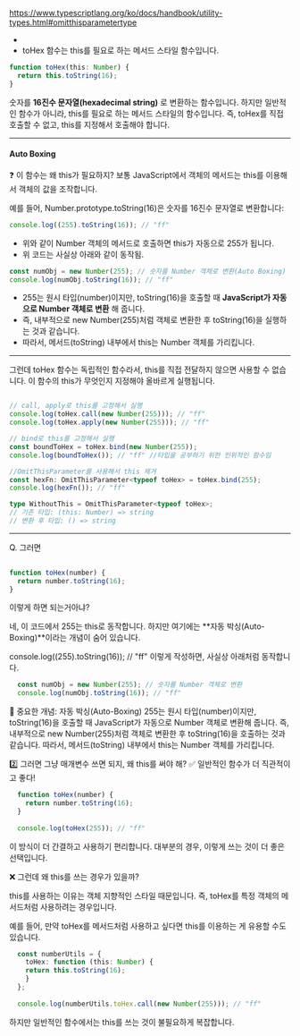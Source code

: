 

https://www.typescriptlang.org/ko/docs/handbook/utility-types.html#omitthisparametertype

- 
- toHex 함수는 this를 필요로 하는 메서드 스타일 함수입니다.
```typescript
function toHex(this: Number) {
  return this.toString(16);
}

```
숫자를 **16진수 문자열(hexadecimal string)** 로 변환하는 함수입니다.
하지만 일반적인 함수가 아니라, this를 필요로 하는 메서드 스타일의 함수입니다.
즉, toHex를 직접 호출할 수 없고, this를 지정해서 호출해야 합니다.

--------------------------------------------------------
#### Auto Boxing

❓ 이 함수는 왜 this가 필요하지?
보통 JavaScript에서 객체의 메서드는 this를 이용해서 객체의 값을 조작합니다.

예를 들어, Number.prototype.toString(16)은 숫자를 16진수 문자열로 변환합니다:
```typescript
console.log((255).toString(16)); // "ff"

```
- 위와 같이 Number 객체의 메서드로 호출하면 this가 자동으로 255가 됩니다.
- 위 코드는 사실상 아래와 같이 동작됨.

```typescript
const numObj = new Number(255); // 숫자를 Number 객체로 변환(Auto Boxing)
console.log(numObj.toString(16)); // "ff"
```
- 255는 원시 타입(number)이지만, toString(16)을 호출할 때 **JavaScript가 자동으로 Number 객체로 변환** 해 줍니다.
- 즉, 내부적으로 new Number(255)처럼 객체로 변환한 후 toString(16)을 실행하는 것과 같습니다.
- 따라서, 메서드(toString) 내부에서 this는 Number 객체를 가리킵니다.
-----------------------------------

그런데 toHex 함수는 독립적인 함수라서, this를 직접 전달하지 않으면 사용할 수 없습니다.
이 함수의 this가 무엇인지 지정해야 올바르게 실행됩니다.

```typescript

// call, apply로 this를 고정해서 실행
console.log(toHex.call(new Number(255))); // "ff"
console.log(toHex.apply(new Number(255))); // "ff" 

// bind로 this를 고정해서 실행
const boundToHex = toHex.bind(new Number(255));
console.log(boundToHex()); // "ff" //타입을 공부하기 위한 인위적인 함수임

//OmitThisParameter를 사용해서 this 제거
const hexFn: OmitThisParameter<typeof toHex> = toHex.bind(255);
console.log(hexFn()); // "ff"

```

```typescript
type WithoutThis = OmitThisParameter<typeof toHex>;
// 기존 타입: (this: Number) => string
// 변환 후 타입: () => string
```














--------------------------------------------------------
  Q. 그러면 
  ```typescript
    
  function toHex(number) {
    return number.toString(16);
  }
  
  ```
이렇게 하면 되는거아냐?

  네, 이 코드에서 255는 this로 동작합니다.
  하지만 여기에는 **자동 박싱(Auto-Boxing)**이라는 개념이 숨어 있습니다.
  
  
  console.log((255).toString(16)); // "ff"
  이렇게 작성하면, 사실상 아래처럼 동작합니다.

```typescript
  const numObj = new Number(255); // 숫자를 Number 객체로 변환
  console.log(numObj.toString(16)); // "ff"

```
  🔹 중요한 개념: 자동 박싱(Auto-Boxing)
  255는 원시 타입(number)이지만, toString(16)을 호출할 때 JavaScript가 자동으로 Number 객체로 변환해 줍니다.
  즉, 내부적으로 new Number(255)처럼 객체로 변환한 후 toString(16)을 호출하는 것과 같습니다.
  따라서, 메서드(toString) 내부에서 this는 Number 객체를 가리킵니다.


  2️⃣ 그러면 그냥 매개변수 쓰면 되지, 왜 this를 써야 해?
  ✅ 일반적인 함수가 더 직관적이고 좋다!
```javascript
  function toHex(number) {
    return number.toString(16);
  }
  
  console.log(toHex(255)); // "ff"

```
  이 방식이 더 간결하고 사용하기 편리합니다. 대부분의 경우, 이렇게 쓰는 것이 더 좋은 선택입니다.
  
  ❌ 그런데 왜 this를 쓰는 경우가 있을까?

  this를 사용하는 이유는 객체 지향적인 스타일 때문입니다.
  즉, toHex를 특정 객체의 메서드처럼 사용하려는 경우입니다.
  
  예를 들어, 만약 toHex를 메서드처럼 사용하고 싶다면 this를 이용하는 게 유용할 수도 있습니다.
  ```typescript
    const numberUtils = {
      toHex: function (this: Number) {
      return this.toString(16);
      }
    };
    
    console.log(numberUtils.toHex.call(new Number(255))); // "ff"

  ```
  하지만 일반적인 함수에서는 this를 쓰는 것이 불필요하게 복잡합니다.
  
  
